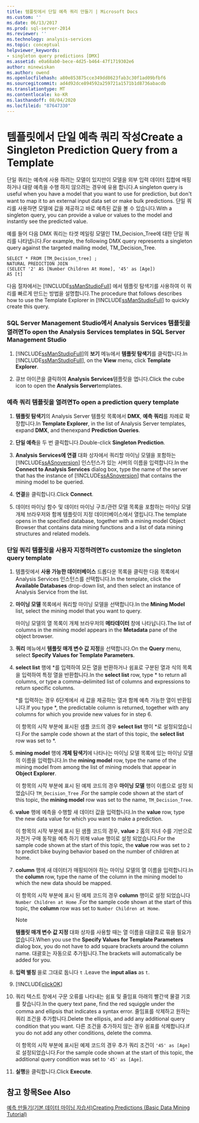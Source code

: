 ```yaml
---
title: 템플릿에서 단일 예측 쿼리 만들기 | Microsoft Docs
ms.custom: ''
ms.date: 06/13/2017
ms.prod: sql-server-2014
ms.reviewer: ''
ms.technology: analysis-services
ms.topic: conceptual
helpviewer_keywords:
- singleton query predictions [DMX]
ms.assetid: e0a68ab0-bece-4d25-b464-47f1719302e6
author: minewiskan
ms.author: owend
ms.openlocfilehash: a80e853875cce349dd8623fab3c30f1ad09bfbf6
ms.sourcegitcommit: ad4d92dce894592a259721a1571b1d8736abacdb
ms.translationtype: MT
ms.contentlocale: ko-KR
ms.lasthandoff: 08/04/2020
ms.locfileid: "87647330"
---
```

# <a name="create-a-singleton-prediction-query-from-a-template"></a><span data-ttu-id="8ddcd-102">템플릿에서 단일 예측 쿼리 작성</span><span class="sxs-lookup"><span data-stu-id="8ddcd-102">Create a Singleton Prediction Query from a Template</span></span>
  <span data-ttu-id="8ddcd-103">단일 쿼리는 예측에 사용 하려는 모델이 있지만이 모델을 외부 입력 데이터 집합에 매핑하거나 대량 예측을 수행 하지 않으려는 경우에 유용 합니다.</span><span class="sxs-lookup"><span data-stu-id="8ddcd-103">A singleton query is useful when you have a model that you want to use for prediction, but don't want to map it to an external input data set or make bulk predictions.</span></span> <span data-ttu-id="8ddcd-104">단일 쿼리를 사용하면 모델에 값을 제공하고 바로 예측된 값을 볼 수 있습니다.</span><span class="sxs-lookup"><span data-stu-id="8ddcd-104">With a singleton query, you can provide a value or values to the model and instantly see the predicted value.</span></span>  
  
 <span data-ttu-id="8ddcd-105">예를 들어 다음 DMX 쿼리는 타겟 메일링 모델인 TM_Decision_Tree에 대한 단일 쿼리를 나타냅니다.</span><span class="sxs-lookup"><span data-stu-id="8ddcd-105">For example, the following DMX query represents a singleton query against the targeted mailing model, TM_Decision_Tree.</span></span>  
  
```  
SELECT * FROM [TM_Decision_tree] ;  
NATURAL PREDICTION JOIN  
(SELECT '2' AS [Number Children At Home], '45' as [Age])  
AS [t]  
```  
  
 <span data-ttu-id="8ddcd-106">다음 절차에서는 [!INCLUDE[ssManStudioFull](../../includes/ssmanstudiofull-md.md)] 에서 템플릿 탐색기를 사용하여 이 쿼리를 빠르게 만드는 방법을 설명합니다.</span><span class="sxs-lookup"><span data-stu-id="8ddcd-106">The procedure that follows describes how to use the Template Explorer in [!INCLUDE[ssManStudioFull](../../includes/ssmanstudiofull-md.md)] to quickly create this query.</span></span>  
  
### <a name="to-open-the-analysis-services-templates-in-sql-server-management-studio"></a><span data-ttu-id="8ddcd-107">SQL Server Management Studio에서 Analysis Services 템플릿을 열려면</span><span class="sxs-lookup"><span data-stu-id="8ddcd-107">To open the Analysis Services templates in SQL Server Management Studio</span></span>  
  
1.  <span data-ttu-id="8ddcd-108">[!INCLUDE[ssManStudioFull](../../includes/ssmanstudiofull-md.md)]의 **보기** 메뉴에서 **템플릿 탐색기**를 클릭합니다.</span><span class="sxs-lookup"><span data-stu-id="8ddcd-108">In [!INCLUDE[ssManStudioFull](../../includes/ssmanstudiofull-md.md)], on the **View** menu, click **Template Explorer**.</span></span>  
  
2.  <span data-ttu-id="8ddcd-109">큐브 아이콘을 클릭하여 **Analysis Services**템플릿을 엽니다.</span><span class="sxs-lookup"><span data-stu-id="8ddcd-109">Click the cube icon to open the **Analysis Server**templates.</span></span>  
  
### <a name="to-open-a-prediction-query-template"></a><span data-ttu-id="8ddcd-110">예측 쿼리 템플릿을 열려면</span><span class="sxs-lookup"><span data-stu-id="8ddcd-110">To open a prediction query template</span></span>  
  
1.  <span data-ttu-id="8ddcd-111">**템플릿 탐색기**의 Analysis Server 템플릿 목록에서 **DMX**, **예측 쿼리**를 차례로 확장합니다.</span><span class="sxs-lookup"><span data-stu-id="8ddcd-111">In **Template Explorer**, in the list of Analysis Server templates, expand **DMX**, and thenexpand **Prediction Queries**.</span></span>  
  
2.  <span data-ttu-id="8ddcd-112">**단일 예측**을 두 번 클릭합니다.</span><span class="sxs-lookup"><span data-stu-id="8ddcd-112">Double-click **Singleton Prediction**.</span></span>  
  
3.  <span data-ttu-id="8ddcd-113">**Analysis Services에 연결** 대화 상자에서 쿼리할 마이닝 모델을 포함하는 [!INCLUDE[ssASnoversion](../../includes/ssasnoversion-md.md)] 인스턴스가 있는 서버의 이름을 입력합니다.</span><span class="sxs-lookup"><span data-stu-id="8ddcd-113">In the **Connect to Analysis Services** dialog box, type the name of the server that has the instance of [!INCLUDE[ssASnoversion](../../includes/ssasnoversion-md.md)] that contains the mining model to be queried.</span></span>  
  
4.  <span data-ttu-id="8ddcd-114">**연결**을 클릭합니다.</span><span class="sxs-lookup"><span data-stu-id="8ddcd-114">Click **Connect**.</span></span>  
  
5.  <span data-ttu-id="8ddcd-115">데이터 마이닝 함수 및 데이터 마이닝 구조/관련 모델 목록을 포함하는 마이닝 모델 개체 브라우저와 함께 템플릿이 지정 데이터베이스에서 열립니다.</span><span class="sxs-lookup"><span data-stu-id="8ddcd-115">The template opens in the specified database, together with a mining model Object Browser that contains data mining functions and a list of data mining structures and related models.</span></span>  
  
### <a name="to-customize-the-singleton-query-template"></a><span data-ttu-id="8ddcd-116">단일 쿼리 템플릿을 사용자 지정하려면</span><span class="sxs-lookup"><span data-stu-id="8ddcd-116">To customize the singleton query template</span></span>  
  
1.  <span data-ttu-id="8ddcd-117">템플릿에서 **사용 가능한 데이터베이스** 드롭다운 목록을 클릭한 다음 목록에서 Analysis Services 인스턴스를 선택합니다.</span><span class="sxs-lookup"><span data-stu-id="8ddcd-117">In the template, click the **Available Databases** drop-down list, and then select an instance of Analysis Service from the list.</span></span>  
  
2.  <span data-ttu-id="8ddcd-118">**마이닝 모델** 목록에서 쿼리할 마이닝 모델을 선택합니다.</span><span class="sxs-lookup"><span data-stu-id="8ddcd-118">In the **Mining Model** list, select the mining model that you want to query.</span></span>  
  
     <span data-ttu-id="8ddcd-119">마이닝 모델의 열 목록이 개체 브라우저의 **메타데이터** 창에 나타납니다.</span><span class="sxs-lookup"><span data-stu-id="8ddcd-119">The list of columns in the mining model appears in the **Metadata** pane of the object browser.</span></span>  
  
3.  <span data-ttu-id="8ddcd-120">**쿼리** 메뉴에서 **템플릿 매개 변수 값 지정**을 선택합니다.</span><span class="sxs-lookup"><span data-stu-id="8ddcd-120">On the **Query** menu, select **Specify Values for Template Parameters**.</span></span>  
  
4.  <span data-ttu-id="8ddcd-121">**select list** 행에 \*를 입력하여 모든 열을 반환하거나 쉼표로 구분된 열과 식의 목록을 입력하여 특정 열을 반환합니다.</span><span class="sxs-lookup"><span data-stu-id="8ddcd-121">In the **select list** row, type \* to return all columns, or type a comma-delimited list of columns and expressions to return specific columns.</span></span>  
  
     <span data-ttu-id="8ddcd-122">\*를 입력하는 경우 6단계에서 새 값을 제공하는 열과 함께 예측 가능한 열이 반환됩니다.</span><span class="sxs-lookup"><span data-stu-id="8ddcd-122">If you type \*, the predictable column is returned, together with any columns for which you provide new values for in step 6.</span></span>  
  
     <span data-ttu-id="8ddcd-123">이 항목의 시작 부분에 표시된 샘플 코드의 경우 **select list** 행이 \*로 설정되었습니다.</span><span class="sxs-lookup"><span data-stu-id="8ddcd-123">For the sample code shown at the start of this topic, the **select list** row was set to \*.</span></span>  
  
5.  <span data-ttu-id="8ddcd-124">**mining model** 행에 **개체 탐색기**에 나타나는 마이닝 모델 목록에 있는 마이닝 모델의 이름을 입력합니다.</span><span class="sxs-lookup"><span data-stu-id="8ddcd-124">In the **mining model** row, type the name of the mining model from among the list of mining models that appear in **Object Explorer**.</span></span>  
  
     <span data-ttu-id="8ddcd-125">이 항목의 시작 부분에 표시 된 예제 코드의 경우 **마이닝 모델** 행이 이름으로 설정 되었습니다 `TM_Decision_Tree` .</span><span class="sxs-lookup"><span data-stu-id="8ddcd-125">For the sample code shown at the start of this topic, the **mining model** row was set to the name, `TM_Decision_Tree`.</span></span>  
  
6.  <span data-ttu-id="8ddcd-126">**value** 행에 예측을 수행할 새 데이터 값을 입력합니다.</span><span class="sxs-lookup"><span data-stu-id="8ddcd-126">In the **value** row, type the new data value for which you want to make a prediction.</span></span>  
  
     <span data-ttu-id="8ddcd-127">이 항목의 시작 부분에 표시 된 샘플 코드의 경우, **value** `2` 홈의 자녀 수를 기반으로 자전거 구매 동작을 예측 하기 위해 value 행이로 설정 되었습니다.</span><span class="sxs-lookup"><span data-stu-id="8ddcd-127">For the sample code shown at the start of this topic, the **value** row was set to `2` to predict bike buying behavior based on the number of children at home.</span></span>  
  
7.  <span data-ttu-id="8ddcd-128">**column** 행에 새 데이터가 매핑되어야 하는 마이닝 모델의 열 이름을 입력합니다.</span><span class="sxs-lookup"><span data-stu-id="8ddcd-128">In the **column** row, type the name of the column in the mining model to which the new data should be mapped.</span></span>  
  
     <span data-ttu-id="8ddcd-129">이 항목의 시작 부분에 표시 된 예제 코드의 경우 **column** 행이로 설정 되었습니다 `Number Children at Home` .</span><span class="sxs-lookup"><span data-stu-id="8ddcd-129">For the sample code shown at the start of this topic, the **column** row was set to `Number Children at Home`.</span></span>  
  
    > [!NOTE]  
    >  <span data-ttu-id="8ddcd-130">**템플릿 매개 변수 값 지정** 대화 상자를 사용할 때는 열 이름을 대괄호로 묶을 필요가 없습니다.</span><span class="sxs-lookup"><span data-stu-id="8ddcd-130">When you use the **Specify Values for Template Parameters** dialog box, you do not have to add square brackets around the column name.</span></span> <span data-ttu-id="8ddcd-131">대괄호는 자동으로 추가됩니다.</span><span class="sxs-lookup"><span data-stu-id="8ddcd-131">The brackets will automatically be added for you.</span></span>  
  
8.  <span data-ttu-id="8ddcd-132">**입력 별칭** 을로 그대로 둡니다 `t` .</span><span class="sxs-lookup"><span data-stu-id="8ddcd-132">Leave the **input alias** as `t`.</span></span>  
  
9. [!INCLUDE[clickOK](../../includes/clickok-md.md)]  
  
10. <span data-ttu-id="8ddcd-133">쿼리 텍스트 창에서 구문 오류를 나타내는 쉼표 및 줄임표 아래의 빨간색 물결 기호를 찾습니다.</span><span class="sxs-lookup"><span data-stu-id="8ddcd-133">In the query text pane, find the red squiggle under the comma and ellipsis that indicates a syntax error.</span></span> <span data-ttu-id="8ddcd-134">줄임표를 삭제하고 원하는 쿼리 조건을 추가합니다.</span><span class="sxs-lookup"><span data-stu-id="8ddcd-134">Delete the ellipsis, and add any additional query condition that you want.</span></span> <span data-ttu-id="8ddcd-135">다른 조건을 추가하지 않는 경우 쉼표를 삭제합니다.</span><span class="sxs-lookup"><span data-stu-id="8ddcd-135">If you do not add any other conditions, delete the comma.</span></span>  
  
     <span data-ttu-id="8ddcd-136">이 항목의 시작 부분에 표시된 예제 코드의 경우 추가 쿼리 조건이 `'45' as [Age]`로 설정되었습니다.</span><span class="sxs-lookup"><span data-stu-id="8ddcd-136">For the sample code shown at the start of this topic, the additional query condition was set to `'45' as [Age]`.</span></span>  
  
11. <span data-ttu-id="8ddcd-137">**실행**을 클릭합니다.</span><span class="sxs-lookup"><span data-stu-id="8ddcd-137">Click **Execute**.</span></span>  
  
## <a name="see-also"></a><span data-ttu-id="8ddcd-138">참고 항목</span><span class="sxs-lookup"><span data-stu-id="8ddcd-138">See Also</span></span>  
 [<span data-ttu-id="8ddcd-139">예측 만들기&#40;기본 데이터 마이닝 자습서&#41;</span><span class="sxs-lookup"><span data-stu-id="8ddcd-139">Creating Predictions &#40;Basic Data Mining Tutorial&#41;</span></span>](../../tutorials/creating-predictions-basic-data-mining-tutorial.md)  
  
  
